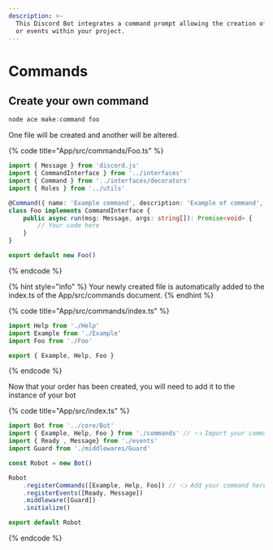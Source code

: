 ```yaml
---
description: >-
  This Discord Bot integrates a command prompt allowing the creation of orders
  or events within your project.
---
```


# Commands

## Create your own command

```typescript
node ace make:command foo
```

One file will be created and another will be altered.

{% code title="App/src/commands/Foo.ts" %}
```typescript
import { Message } from 'discord.js'
import { CommandInterface } from '../interfaces'
import { Command } from '../interfaces/decorators'
import { Roles } from '../utils'

@Command({ name: 'Example command', description: 'Example of command', tag: 'foo', roles: [Roles.EXAMPLE] })
class Foo implements CommandInterface {
    public async run(msg: Message, args: string[]): Promise<void> {
        // Your code here
    }
}

export default new Foo()
```
{% endcode %}

{% hint style="info" %}
Your newly created file is automatically added to the index.ts of the App/src/commands document.
{% endhint %}

{% code title="App/src/commands/index.ts" %}
```typescript
import Help from './Help'
import Example from './Example'
import Foo from './Foo'

export { Example, Help, Foo }
```
{% endcode %}

Now that your order has been created, you will need to add it to the instance of your bot

{% code title="App/src/index.ts" %}
```typescript
import Bot from '../core/Bot'
import { Example, Help, Foo } from './commands' // 👈 Import your command here
import { Ready , Message} from './events'
import Guard from './middlewares/Guard'

const Robot = new Bot()

Robot
    .registerCommands([Example, Help, Foo]) // 👈 Add your command here
    .registerEvents([Ready, Message])
    .middleware([Guard])
    .initialize()

export default Robot
```
{% endcode %}

